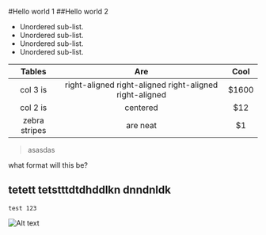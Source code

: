 #Hello world 1
##Hello world 2

* Unordered sub-list.
* Unordered sub-list.
* Unordered sub-list.
* Unordered sub-list.

| Tables        | Are           | Cool  |
| :-------------: |:-------------:| :-----:|
| col 3 is      | right-aligned right-aligned right-aligned right-aligned | $1600 |
| col 2 is      | centered      |   $12 |
| zebra stripes | are neat      |    $1 |

>asasdas

what format will this be?

tetett tetstttdtdhddlkn dnndnldk
---

```test 123```


![Alt text](http://www.petlandsarasota.com/wp-content/uploads/2016/06/kitten-little.jpg)
